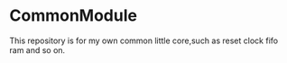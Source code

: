 # CommonModule
This repository is for my own common little core,such as reset clock fifo ram and so on.
